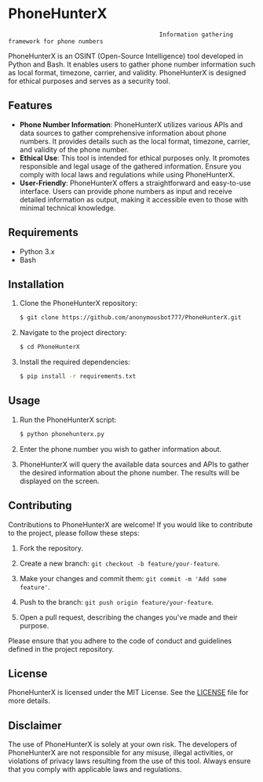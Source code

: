 # PhoneHunterX
                                               Information gathering framework for phone numbers

PhoneHunterX is an OSINT (Open-Source Intelligence) tool developed in Python and Bash. It enables users to gather phone number information such as local format, timezone, carrier, and validity. PhoneHunterX is designed for ethical purposes and serves as a security tool.

## Features

- **Phone Number Information**: PhoneHunterX utilizes various APIs and data sources to gather comprehensive information about phone numbers. It provides details such as the local format, timezone, carrier, and validity of the phone number.
- **Ethical Use**: This tool is intended for ethical purposes only. It promotes responsible and legal usage of the gathered information. Ensure you comply with local laws and regulations while using PhoneHunterX.
- **User-Friendly**: PhoneHunterX offers a straightforward and easy-to-use interface. Users can provide phone numbers as input and receive detailed information as output, making it accessible even to those with minimal technical knowledge.

## Requirements

- Python 3.x
- Bash

## Installation

1. Clone the PhoneHunterX repository:

   ```bash
   $ git clone https://github.com/anonymousbot777/PhoneHunterX.git
   ```

2. Navigate to the project directory:

   ```bash
   $ cd PhoneHunterX
   ```

3. Install the required dependencies:

   ```bash
   $ pip install -r requirements.txt
   ```

## Usage

1. Run the PhoneHunterX script:

   ```bash
   $ python phonehunterx.py
   ```

2. Enter the phone number you wish to gather information about.

3. PhoneHunterX will query the available data sources and APIs to gather the desired information about the phone number. The results will be displayed on the screen.

## Contributing

Contributions to PhoneHunterX are welcome! If you would like to contribute to the project, please follow these steps:

1. Fork the repository.

2. Create a new branch: `git checkout -b feature/your-feature`.

3. Make your changes and commit them: `git commit -m 'Add some feature'`.

4. Push to the branch: `git push origin feature/your-feature`.

5. Open a pull request, describing the changes you've made and their purpose.

Please ensure that you adhere to the code of conduct and guidelines defined in the project repository.

## License

PhoneHunterX is licensed under the MIT License. See the [LICENSE](LICENSE) file for more details.

## Disclaimer

The use of PhoneHunterX is solely at your own risk. The developers of PhoneHunterX are not responsible for any misuse, illegal activities, or violations of privacy laws resulting from the use of this tool. Always ensure that you comply with applicable laws and regulations.
